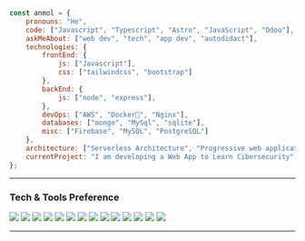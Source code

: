 ```javascript
const anmol = {
    pronouns: "He",
    code: ["Javascript", "Typescript", "Astro", "JavaScript", "Odoo"],
    askMeAbout: ["web dev", "tech", "app dev", "autodidact"],
    technologies: {	
        frontEnd: {
            js: ["Javascript"],
            css: ["tailwindcss", "bootstrap"]
        },
        backEnd: {
            js: ["node", "express"],
        },
        devOps: ["AWS", "Docker🐳", "Nginx"],
        databases: ["mongo", "MySql", "sqlite"],
        misc: ["Firebase", "MySQL", "PostgreSQL"]
    },
    architecture: ["Serverless Architecture", "Progressive web applications", "Single page applications"],
    currentProject: "I am developing a Web App to Learn Cibersecurity",
};
```
---
### Tech & Tools Preference

<img src = "https://img.shields.io/badge/-HTML5-E34F26?style=flat&logo=html5&logoColor=white"> <img src = "https://img.shields.io/badge/-CSS3-1572B6?style=flat&logo=css3&logoColor=white">
<img src="https://img.shields.io/badge/-Bootstrap-563D7C?style=flat&logo=bootstrap&logoColor=white">
<img src="https://img.shields.io/badge/-JavaScript-eed718?style=flat&logo=javascript&logoColor=ffffff">
<img src="https://img.shields.io/badge/-Sass-cc6699?style=flat&logo=sass&logoColor=ffffff">
<img src="https://img.shields.io/badge/-Astro-000000?style=flat&logo=astro&logoColor=ffffff">
<img src="https://img.shields.io/badge/-MongoDB-4DB33D?style=flat&logo=mongodb&logoColor=FFFFFF">
<img src="https://img.shields.io/badge/-MySQL-F29111?style=flat&logo=mysql&logoColor=FFFFFF">
<img src="https://img.shields.io/badge/-Node.js-3C873A?style=flat&logo=Node.js&logoColor=white">
<img src="https://img.shields.io/badge/-Firebase-FFA611?style=flat&logo=firebase&logoColor=FFFFFF">
<img src="http://img.shields.io/badge/-Git-F1502F?style=flat&logo=git&logoColor=FFFFFF">
<img src="http://img.shields.io/badge/-Github-000000?style=flat&logo=github&logoColor=FFFFFF">
<img src="http://img.shields.io/badge/-VS%20Code-007ACC?style=flat&logo=visual%20studio%20code&logoColor=white">
<img src="http://img.shields.io/badge/-Vercel-black?style=flat&logo=vercel&logoColor=white">

---
